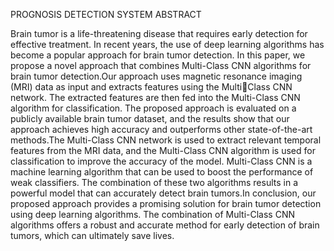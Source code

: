 PROGNOSIS DETECTION SYSTEM
ABSTRACT

Brain tumor is a life-threatening disease that requires early detection for effective treatment. In recent years, the use of deep learning algorithms has become a popular approach for brain tumor detection. In this paper, we propose a novel approach that 
combines Multi-Class CNN algorithms for brain tumor detection.Our approach uses magnetic resonance imaging (MRI) data as input and extracts features using the MultiClass CNN network. The extracted features are then fed into the Multi-Class CNN 
algorithm for classification. The proposed approach is evaluated on a publicly available brain tumor dataset, and the results show that our approach achieves high accuracy and outperforms other state-of-the-art methods.The Multi-Class CNN network is used to 
extract relevant temporal features from the MRI data, and the Multi-Class CNN algorithm is used for classification to improve the accuracy of the model. Multi-Class CNN is a machine learning algorithm that can be used to boost the performance of weak classifiers. The combination of these two algorithms results in a powerful model 
that can accurately detect brain tumors.In conclusion, our proposed approach provides a promising solution for brain tumor detection using deep learning algorithms. The combination of Multi-Class CNN algorithms offers a robust and accurate method for 
early detection of brain tumors, which can ultimately save lives.
